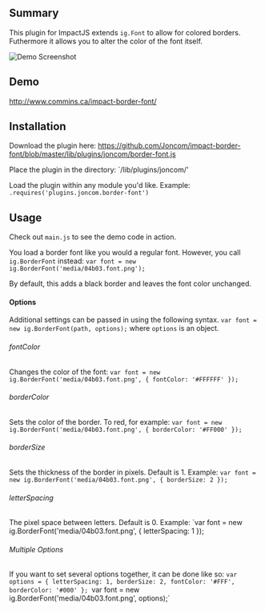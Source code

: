 ## Summary ##
This plugin for ImpactJS extends `ig.Font` to allow for colored borders. Futhermore it allows you to alter the color of the font itself.

![Demo Screenshot](http://i.imgur.com/OqRpm0O.png)

## Demo ##
http://www.commins.ca/impact-border-font/

## Installation ##
Download the plugin here:
https://github.com/Joncom/impact-border-font/blob/master/lib/plugins/joncom/border-font.js

Place the plugin in the directory:
`/lib/plugins/joncom/'

Load the plugin within any module you'd like. Example:
`.requires('plugins.joncom.border-font')`

## Usage ##
Check out `main.js` to see the demo code in action.

You load a border font like you would a regular font.
However, you call `ig.BorderFont` instead:
`var font = new ig.BorderFont('media/04b03.font.png');`

By default, this adds a black border and leaves the font color unchanged.

#### Options ####

Additional settings can be passed in using the following syntax.
`var font = new ig.BorderFont(path, options);`
where `options` is an object.

###### fontColor ######
Changes the color of the font:
`var font = new ig.BorderFont('media/04b03.font.png', { fontColor: '#FFFFFF' });`

###### borderColor ######
Sets the color of the border.
To red, for example:
`var font = new ig.BorderFont('media/04b03.font.png', { borderColor: '#FF000' });`

###### borderSize ######
Sets the thickness of the border in pixels.
Default is 1.
Example: `var font = new ig.BorderFont('media/04b03.font.png', { borderSize: 2 });`

###### letterSpacing ######
The pixel space between letters.
Default is 0.
Example: `var font = new ig.BorderFont('media/04b03.font.png', { letterSpacing: 1 });

###### Multiple Options ######
If you want to set several options together, it can be done like so:
`var options = { letterSpacing: 1, borderSize: 2, fontColor: '#FFF', borderColor: '#000' };
`var font = new ig.BorderFont('media/04b03.font.png', options);`




